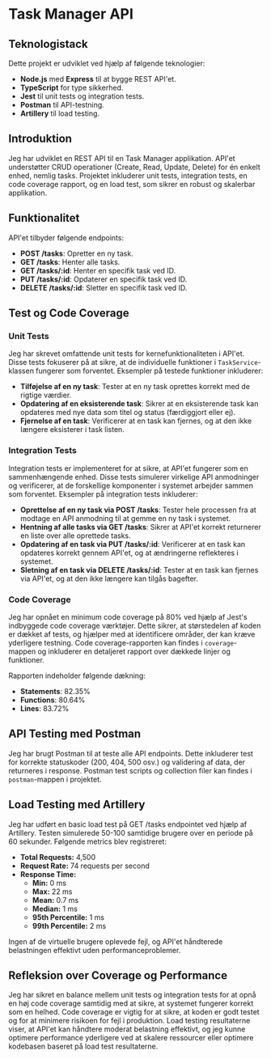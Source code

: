 # Task Manager API

## Teknologistack

Dette projekt er udviklet ved hjælp af følgende teknologier:

- **Node.js** med **Express** til at bygge REST API'et.
- **TypeScript** for type sikkerhed.
- **Jest** til unit tests og integration tests.
- **Postman** til API-testning.
- **Artillery** til load testing.

## Introduktion

Jeg har udviklet en REST API til en Task Manager applikation. API'et understøtter CRUD operationer (Create, Read, Update, Delete) for én enkelt enhed, nemlig tasks. Projektet inkluderer unit tests, integration tests, en code coverage rapport, og en load test, som sikrer en robust og skalerbar applikation.

## Funktionalitet

API'et tilbyder følgende endpoints:

- **POST /tasks**: Opretter en ny task.
- **GET /tasks**: Henter alle tasks.
- **GET /tasks/:id**: Henter en specifik task ved ID.
- **PUT /tasks/:id**: Opdaterer en specifik task ved ID.
- **DELETE /tasks/:id**: Sletter en specifik task ved ID.

## Test og Code Coverage

### Unit Tests

Jeg har skrevet omfattende unit tests for kernefunktionaliteten i API'et. Disse tests fokuserer på at sikre, at de individuelle funktioner i `TaskService`-klassen fungerer som forventet. Eksempler på testede funktioner inkluderer:

- **Tilføjelse af en ny task**: Tester at en ny task oprettes korrekt med de rigtige værdier.
- **Opdatering af en eksisterende task**: Sikrer at en eksisterende task kan opdateres med nye data som titel og status (færdiggjort eller ej).
- **Fjernelse af en task**: Verificerer at en task kan fjernes, og at den ikke længere eksisterer i task listen.

### Integration Tests

Integration tests er implementeret for at sikre, at API'et fungerer som en sammenhængende enhed. Disse tests simulerer virkelige API anmodninger og verificerer, at de forskellige komponenter i systemet arbejder sammen som forventet. Eksempler på integration tests inkluderer:

- **Oprettelse af en ny task via POST /tasks**: Tester hele processen fra at modtage en API anmodning til at gemme en ny task i systemet.
- **Hentning af alle tasks via GET /tasks**: Sikrer at API'et korrekt returnerer en liste over alle oprettede tasks.
- **Opdatering af en task via PUT /tasks/:id**: Verificerer at en task kan opdateres korrekt gennem API'et, og at ændringerne reflekteres i systemet.
- **Sletning af en task via DELETE /tasks/:id**: Tester at en task kan fjernes via API'et, og at den ikke længere kan tilgås bagefter.

### Code Coverage

Jeg har opnået en minimum code coverage på 80% ved hjælp af Jest's indbyggede code coverage værktøjer. Dette sikrer, at størstedelen af koden er dækket af tests, og hjælper med at identificere områder, der kan kræve yderligere testning. Code coverage-rapporten kan findes i `coverage`-mappen og inkluderer en detaljeret rapport over dækkede linjer og funktioner.

Rapporten indeholder følgende dækning:

- **Statements**: 82.35%
- **Functions**: 80.64%
- **Lines**: 83.72%

## API Testing med Postman

Jeg har brugt Postman til at teste alle API endpoints. Dette inkluderer test for korrekte statuskoder (200, 404, 500 osv.) og validering af data, der returneres i response. Postman test scripts og collection filer kan findes i `postman`-mappen i projektet.

## Load Testing med Artillery

Jeg har udført en basic load test på GET /tasks endpointet ved hjælp af Artillery. Testen simulerede 50-100 samtidige brugere over en periode på 60 sekunder. Følgende metrics blev registreret:

- **Total Requests:** 4,500
- **Request Rate:** 74 requests per second
- **Response Time:**
  - **Min:** 0 ms
  - **Max:** 22 ms
  - **Mean:** 0.7 ms
  - **Median:** 1 ms
  - **95th Percentile:** 1 ms
  - **99th Percentile:** 2 ms

Ingen af de virtuelle brugere oplevede fejl, og API'et håndterede belastningen effektivt uden performanceproblemer.

## Refleksion over Coverage og Performance

Jeg har sikret en balance mellem unit tests og integration tests for at opnå en høj code coverage samtidig med at sikre, at systemet fungerer korrekt som en helhed. Code coverage er vigtig for at sikre, at koden er godt testet og for at minimere risikoen for fejl i produktion. Load testing resultaterne viser, at API'et kan håndtere moderat belastning effektivt, og jeg kunne optimere performance yderligere ved at skalere ressourcer eller optimere kodebasen baseret på load test resultaterne.
